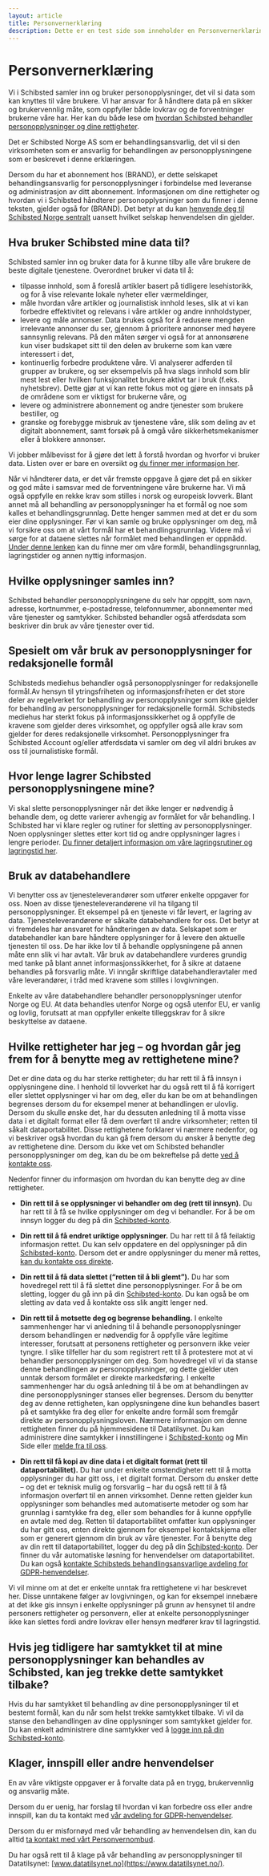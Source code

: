 ```yaml
---
layout: article
title: Personvernerklæring
description: Dette er en test side som inneholder en Personvernerklæring
---
```


# Personvernerklæring

Vi i Schibsted samler inn og bruker personopplysninger, det vil si data som kan knyttes til våre brukere. Vi har ansvar for å håndtere data på en sikker og brukervennlig måte, som oppfyller både lovkrav og de forventninger brukerne våre har. Her kan du både lese om [hvordan Schibsted behandler personopplysninger og dine rettigheter](https://info.privacy.schibsted.com/no/).

Det er Schibsted Norge AS som er behandlingsansvarlig, det vil si den virksomheten som er ansvarlig for behandlingen av personopplysningene som er beskrevet i denne erklæringen.

Dersom du har et abonnement hos (BRAND), er dette selskapet behandlingsansvarlig for personopplysninger i forbindelse med leveranse og administrasjon av ditt abonnement. Informasjonen om dine rettigheter og hvordan vi i Schibsted håndterer personopplysninger som du finner i denne teksten, gjelder også for (BRAND). Det betyr at du kan [henvende deg til Schibsted Norge sentralt](https://goo.gl/forms/50C38563tAxaZR4x1) uansett hvilket selskap henvendelsen din gjelder.

## Hva bruker Schibsted mine data til?

Schibsted samler inn og bruker data for å kunne tilby alle våre brukere de beste digitale tjenestene. Overordnet bruker vi data til å:

* tilpasse innhold, som å foreslå artikler basert på tidligere lesehistorikk, og for å vise relevante lokale nyheter eller værmeldinger,
* måle hvordan våre artikler og journalistisk innhold leses, slik at vi kan forbedre effektivitet og relevans i våre artikler og andre innholdstyper,
* levere og måle annonser. Data brukes også for å redusere mengden irrelevante annonser du ser, gjennom å prioritere annonser med høyere sannsynlig relevans. På den måten sørger vi også for at annonsørene kun viser budskapet sitt til den delen av brukerne som kan være interessert i det,
* kontinuerlig forbedre produktene våre. Vi analyserer adferden til grupper av brukere, og ser eksempelvis på hva slags innhold som blir mest lest eller hvilken funksjonalitet brukere aktivt tar i bruk (f.eks. nyhetsbrev). Dette gjør at vi kan rette fokus mot og gjøre en innsats på de områdene som er viktigst for brukerne våre, og
* levere og administrere abonnement og andre tjenester som brukere bestiller, og
* granske og forebygge misbruk av tjenestene våre, slik som deling av et digitalt abonnement, samt forsøk på å omgå våre sikkerhetsmekanismer eller å blokkere annonser.

Vi jobber målbevisst for å gjøre det lett å forstå hvordan og hvorfor vi bruker data. Listen over er bare en oversikt og [du finner mer informasjon her](https://info.privacy.schibsted.com/no).

Når vi håndterer data, er det vår fremste oppgave å gjøre det på en sikker og god måte i samsvar med de forventningene våre brukerne har. Vi må også oppfylle en rekke krav som stilles i norsk og europeisk lovverk. Blant annet må all behandling av personopplysninger ha et formål og noe som kalles et behandlingsgrunnlag. Dette henger sammen med at det er du som eier dine opplysninger. Før vi kan samle og bruke opplysninger om deg, må vi forsikre oss om at vårt formål har et behandlingsgrunnlag. Videre må vi sørge for at dataene slettes når formålet med behandlingen er oppnådd. [Under denne lenken](https://info.privacy.schibsted.com/no/) kan du finne mer om våre formål, behandlingsgrunnlag, lagringstider og annen nyttig informasjon.

## Hvilke opplysninger samles inn?

Schibsted behandler personopplysningene du selv har oppgitt, som navn, adresse, kortnummer, e-postadresse, telefonnummer, abonnementer med våre tjenester og samtykker. Schibsted behandler også atferdsdata som beskriver din bruk av våre tjenester over tid.

## Spesielt om vår bruk av personopplysninger for redaksjonelle formål

Schibsteds mediehus behandler også personopplysninger for redaksjonelle formål.Av hensyn til ytringsfriheten og informasjonsfriheten er det store deler av regelverket for behandling av personopplysninger som ikke gjelder for behandling av personopplysninger for redaksjonelle formål. Schibsteds mediehus har sterkt fokus på informasjonssikkerhet og å oppfylle de kravene som gjelder deres virksomhet, og oppfyller også alle krav som gjelder for deres redaksjonelle virksomhet. Personopplysninger fra Schibsted Account og/eller atferdsdata vi samler om deg vil aldri brukes av oss til journalistiske formål.

## Hvor lenge lagrer Schibsted personopplysningene mine?

Vi skal slette personopplysninger når det ikke lenger er nødvendig å behandle dem, og dette varierer avhengig av formålet for vår behandling. I Schibsted har vi klare regler og rutiner for sletting av personopplysninger. Noen opplysninger slettes etter kort tid og andre opplysninger lagres i lengre perioder. [Du finner detaljert informasjon om våre lagringsrutiner og lagringstid her](https://info.privacy.schibsted.com/no).

## Bruk av databehandlere

Vi benytter oss av tjenesteleverandører som utfører enkelte oppgaver for oss. Noen av disse tjenesteleverandørene vil ha tilgang til personopplysninger. Et eksempel på en tjeneste vi får levert, er lagring av data. Tjenesteleverandørene er såkalte databehandlere for oss. Det betyr at vi fremdeles har ansvaret for håndteringen av data. Selskapet som er databehandler kan bare håndtere opplysninger for å levere den aktuelle tjenesten til oss. De har ikke lov til å behandle opplysningene på annen måte enn slik vi har avtalt. Vår bruk av databehandlere vurderes grundig med tanke på blant annet informasjonssikkerhet, for å sikre at dataene behandles på forsvarlig måte. Vi inngår skriftlige databehandleravtaler med våre leverandører, i tråd med kravene som stilles i lovgivningen.

Enkelte av våre databehandlere behandler personopplysninger utenfor Norge og EU. At data behandles utenfor Norge og også utenfor EU, er vanlig og lovlig, forutsatt at man oppfyller enkelte tilleggskrav for å sikre beskyttelse av dataene.

## Hvilke rettigheter har jeg – og hvordan går jeg frem for å benytte meg av rettighetene mine?

Det er dine data og du har sterke rettigheter; du har rett til å få innsyn i opplysningene dine. I henhold til lovverket har du også rett til å få korrigert eller slettet opplysninger vi har om deg, eller du kan be om at behandlingen begrenses dersom du for eksempel mener at behandlingen er ulovlig. Dersom du skulle ønske det, har du dessuten anledning til å motta visse data i et digitalt format eller få dem overført til andre virksomheter; retten til såkalt dataportabilitet. Disse rettighetene forklarer vi nærmere nedenfor, og vi beskriver også hvordan du kan gå frem dersom du ønsker å benytte deg av rettighetene dine. Dersom du ikke vet om Schibsted behandler personopplysninger om deg, kan du be om bekreftelse på dette [ved å kontakte oss](https://goo.gl/forms/50C38563tAxaZR4x1).

Nedenfor finner du informasjon om hvordan du kan benytte deg av dine rettigheter.

* __Din rett til å se opplysninger vi behandler om deg (rett til innsyn).__ Du har rett til å få se hvilke opplysninger om deg vi behandler. For å be om innsyn logger du deg på din [Schibsted-konto](https://payment.schibsted.no/account/privacy).

* __Din rett til å få endret uriktige opplysninger.__ Du har rett til å få feilaktig informasjon rettet. Du kan selv oppdatere en del opplysninger på din [Schibsted-konto](https://payment.schibsted.no/account/privacy). Dersom det er andre opplysninger du mener må rettes, [kan du kontakte oss direkte](https://goo.gl/forms/50C38563tAxaZR4x1).

* __Din rett til å få data slettet (“retten til å bli glemt”).__ Du har som hovedregel rett til å få slettet dine personopplysninger. For å be om sletting, logger du gå inn på din [Schibsted-konto](https://payment.schibsted.no/account/privacy). Du kan også be om sletting av data ved å kontakte oss slik angitt lenger ned.

* __Din rett til å motsette deg og begrense behandling.__ I enkelte sammenhenger har vi anledning til å behandle personopplysninger dersom behandlingen er nødvendig for å oppfylle våre legitime interesser, forutsatt at personens rettigheter og personvern ikke veier tyngre. I slike tilfeller har du som registrert rett til å protestere mot at vi behandler personopplysninger om deg. Som hovedregel vil vi da stanse denne behandlingen av personopplysninger, og dette gjelder uten unntak dersom formålet er direkte markedsføring. I enkelte sammenhenger har du også anledning til å be om at behandlingen av dine personopplysninger stanses eller begrenses. Dersom du benytter deg av denne rettigheten, kan opplysningene dine kun behandles basert på et samtykke fra deg eller for enkelte andre formål som fremgår direkte av personopplysningsloven. Nærmere informasjon om denne rettigheten finner du på hjemmesidene til Datatilsynet. Du kan administrere dine samtykker i innstillingene i [Schibsted-konto](https://payment.schibsted.no/account/privacy) og Min Side eller [melde fra til oss](https://goo.gl/forms/50C38563tAxaZR4x1).

* __Din rett til få kopi av dine data i et digitalt format (rett til dataportabilitet).__ Du har under enkelte omstendigheter rett til å motta opplysninger du har gitt oss, i et digitalt format. Dersom du ønsker dette – og det er teknisk mulig og forsvarlig – har du også rett til å få informasjon overført til en annen virksomhet. Denne retten gjelder kun opplysninger som behandles med automatiserte metoder og som har grunnlag i samtykke fra deg, eller som behandles for å kunne oppfylle en avtale med deg. Retten til dataportabilitet omfatter kun opplysninger du har gitt oss, enten direkte gjennom for eksempel kontaktskjema eller som er generert gjennom din bruk av våre tjenester. For å benytte deg av din rett til dataportabilitet, logger du deg på din [Schibsted-konto](https://aboutme.schibsted.com/p/spid.no/download). Der finner du vår automatiske løsning for henvendelser om dataportabilitet. Du kan også [kontakte Schibsteds behandlingsansvarlige avdeling for GDPR-henvendelser](https://goo.gl/forms/50C38563tAxaZR4x1).

Vi vil minne om at det er enkelte unntak fra rettighetene vi har beskrevet her. Disse unntakene følger av lovgivningen, og kan for eksempel innebære at det ikke gis innsyn i enkelte opplysninger på grunn av hensynet til andre personers rettigheter og personvern, eller at enkelte personopplysninger ikke kan slettes fordi andre lovkrav eller hensyn medfører krav til lagringstid.

## Hvis jeg tidligere har samtykket til at mine personopplysninger kan behandles av Schibsted, kan jeg trekke dette samtykket tilbake?

Hvis du har samtykket til behandling av dine personopplysninger til et bestemt formål, kan du når som helst trekke samtykket tilbake. Vi vil da stanse den behandlingen av dine opplysninger som samtykket gjelder for. Du kan enkelt administrere dine samtykker ved å [logge inn på din Schibsted-konto](https://payment.schibsted.no/account/privacy).

## Klager, innspill eller andre henvendelser

En av våre viktigste oppgaver er å forvalte data på en trygg, brukervennlig og ansvarlig måte.

Dersom du er uenig, har forslag til hvordan vi kan forbedre oss eller andre innspill, kan du ta kontakt med [vår avdeling for GDPR-henvendelser](https://goo.gl/forms/bqkJuSQQDSKKQt7r2).

Dersom du er misfornøyd med vår behandling av henvendelsen din, kan du alltid [ta kontakt med vårt Personvernombud](https://goo.gl/forms/9E15Z5G2Ks0oO3P02).

Du har også rett til å klage på vår behandling av personopplysninger til Datatilsynet: [www.datatilsynet.no](https://www.datatilsynet.no/).
